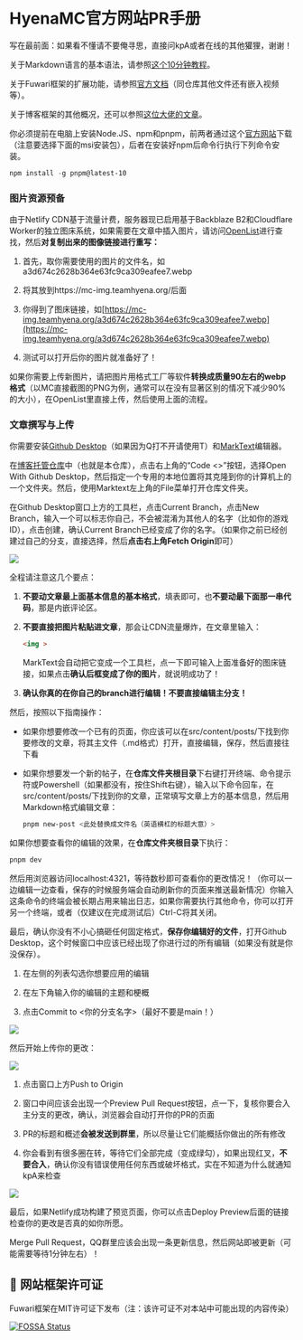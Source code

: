 # HyenaMC官方网站PR手册

写在最前面：如果看不懂请不要俺寻思，直接问kpA或者在线的其他獾狸，谢谢！

关于Markdown语言的基本语法，请参照[这个10分钟教程](https://markdown.com.cn/basic-syntax/)。

关于Fuwari框架的扩展功能，请参照[官方文档](https://github.com/saicaca/fuwari/blob/main/src/content/posts/markdown-extended.md)（同仓库其他文件还有嵌入视频等）。

关于博客框架的其他概况，还可以参照[这位大佬的文章](https://www.2x.nz/posts/fuwari/)。

你必须提前在电脑上安装Node.JS、npm和pnpm，前两者通过这个[官方网站](https://pnpm.io/installation#using-npm)下载（注意要选择下面的msi安装包），后者在安装好npm后命令行执行下列命令安装。

```powershell
npm install -g pnpm@latest-10
```

### 图片资源预备

由于Netlify CDN基于流量计费，服务器现已启用基于Backblaze B2和Cloudflare Worker的独立图床系统，如果需要在文章中插入图片，请访问[OpenList](https://files.teamhyena.org/b2/img)进行查找，然后**对复制出来的图像链接进行重写：**

1. 首先，取你需要使用的图片的文件名，如a3d674c2628b364e63fc9ca309eafee7.webp

2. 将其放到https://mc-img.teamhyena.org/后面

3. 你得到了图床链接，如[https://mc-img.teamhyena.org/a3d674c2628b364e63fc9ca309eafee7.webp](https://mc-img.teamhyena.org/a3d674c2628b364e63fc9ca309eafee7.webp)

4. 测试可以打开后你的图片就准备好了！

如果你需要上传新图片，请把图片用格式工厂等软件**转换成质量90左右的webp格式**（以MC直接截图的PNG为例，通常可以在没有显著区别的情况下减少90%的大小），在OpenList里直接上传，然后使用上面的流程。

### 文章撰写与上传

你需要安装[Github Desktop](https://github.com/apps/desktop)（如果因为Q打不开请使用T）和[MarkText](https://mark-text.en.lo4d.com/windows)编辑器。

在[博客托管仓库](https://github.com/HyenaMC/blog-site)中（也就是本仓库），点击右上角的“Code <>”按钮，选择Open With Github Desktop，然后指定一个专用的本地位置将其克隆到你的计算机上的一个文件夹。然后，使用Marktext左上角的File菜单打开仓库文件夹。

在Github Desktop窗口上方的工具栏，点击Current Branch，点击New Branch，输入一个可以标志你自己，不会被混淆为其他人的名字（比如你的游戏ID），点击创建，确认Current Branch已经变成了你的名字。（如果你之前已经创建过自己的分支，直接选择，然后**点击右上角Fetch Origin**即可）

![](https://mc-img.teamhyena.org/88cd9a600ddc496bf6a4ebea0650aab8.webp)

全程请注意这几个要点：

1. **不要动文章最上面基本信息的基本格式**，填表即可，也**不要动最下面那一串代码**，那是内嵌评论区。

2. **不要直接把图片粘贴进文章**，那会让CDN流量爆炸，在文章里输入：
   
   ```markdown
   <img >
   ```
   
   MarkText会自动把它变成一个工具栏，点一下即可输入上面准备好的图床链接，如果点击**确认后框变成了你的图片**，就说明成功了！

3. **确认你真的在你自己的branch进行编辑！不要直接编辑主分支！**

然后，按照以下指南操作：

- 如果你想要修改一个已有的页面，你应该可以在src/content/posts/下找到你要修改的文章，将其主文件（.md格式）打开，直接编辑，保存，然后直接往下看

- 如果你想要发一个新的帖子，在**仓库文件夹根目录**下右键打开终端、命令提示符或Powershell（如果都没有，按住Shift右键），输入以下命令回车，在src/content/posts/下找到你的文章，正常填写文章上方的基本信息，然后用Markdown格式编辑文章：
  
  ```powershell
  pnpm new-post <此处替换成文件名（英语横杠的标题大意）>
  ```

如果你想要查看你的编辑的效果，在**仓库文件夹根目录**下执行：

```powershell
pnpm dev
```

然后用浏览器访问localhost:4321，等待数秒即可查看你的更改情况！（你可以一边编辑一边查看，保存的时候服务端会自动刷新你的页面来推送最新情况）你输入这条命令的终端会被长期占用来输出日志，如果你需要执行其他命令，你可以打开另一个终端，或者（仅建议在完成测试后）Ctrl-C将其关闭。

最后，确认你没有不小心搞砸任何固定格式，**保存你编辑好的文件**，打开Github Desktop，这个时候窗口中应该已经出现了你进行过的所有编辑（如果没有就是你没保存）。

1. 在左侧的列表勾选你想要应用的编辑

2. 在左下角输入你的编辑的主题和梗概

3. 点击Commit to <你的分支名字>（最好不要是main！）

![](https://mc-img.teamhyena.org/900eec638728050a3645e968a441e834.webp)

然后开始上传你的更改：

![](https://mc-img.teamhyena.org/32c59f3fe67f60033e0be628e3408a62.webp)

1. 点击窗口上方Push to Origin

2. 窗口中间应该会出现一个Preview Pull Request按钮，点一下，复核你要合入主分支的更改，确认，浏览器会自动打开你的PR的页面

3. PR的标题和概述**会被发送到群里**，所以尽量让它们能概括你做出的所有修改

4. 你会看到有很多圈在转，等待它们全部完成（变成绿勾），如果出现红叉，**不要合入**，确认你没有错误使用任何东西或破坏格式，实在不知道为什么就通知kpA来检查

![](https://mc-img.teamhyena.org/2fd78bde3186b1e9e741e478789ce4df.webp)

最后，如果Netlify成功构建了预览页面，你可以点击Deploy Preview后面的链接检查你的更改是否真的如你所愿。

Merge Pull Request，QQ群里应该会出现一条更新信息，然后网站即被更新（可能需要等待1分钟左右）！

## 📄 网站框架许可证

Fuwari框架在MIT许可证下发布（注：该许可证不对本站中可能出现的内容传染）

[![FOSSA Status](https://app.fossa.com/api/projects/git%2Bgithub.com%2Fsaicaca%2Ffuwari.svg?type=large&issueType=license)](https://app.fossa.com/projects/git%2Bgithub.com%2Fsaicaca%2Ffuwari?ref=badge_large&issueType=license)
